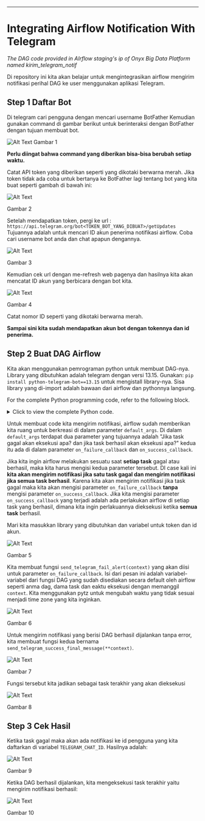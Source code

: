 ---
# **Integrating Airflow Notification With Telegram**

*The DAG code provided in AIrflow staging's ip of Onyx Big Data Platform named kirim_telegram_notif*

Di repository ini kita akan belajar untuk mengintegrasikan airflow mengirim notifikasi perihal DAG ke user menggunakan aplikasi Telegram.

## Step 1 Daftar Bot
Di telegram cari pengguna dengan mencari username BotFather
Kemudian gunakan command di gambar berikut untuk berinteraksi dengan BotFather dengan tujuan membuat bot.

![Alt Text](/pic/register_1.png)
Gambar 1

**Perlu diingat bahwa command yang diberikan bisa-bisa berubah setiap waktu.**

Catat API token yang diberikan seperti yang dikotaki berwarna merah. Jika token tidak ada coba untuk bertanya ke BotFather lagi tentang bot yang kita buat seperti gambah di bawah ini:

![Alt Text](/pic/register_2.png)

Gambar 2

Setelah mendapatkan token, pergi ke url : `https://api.telegram.org/bot<TOKEN_BOT_YANG_DIBUAT>/getUpdates`
Tujuannya adalah untuk mencari ID akun penerima notifikasi airflow.
Coba cari username bot anda dan chat apapun dengannya.

![Alt Text](/pic/register_3.png)

Gambar 3

Kemudian cek url dengan me-refresh web pagenya dan hasilnya kita akan mencatat ID akun yang berbicara dengan bot kita.

![Alt Text](/pic/register_4.png)

Gambar 4

Catat nomor ID seperti yang dikotaki berwarna merah.

**Sampai sini kita sudah mendapatkan akun bot dengan tokennya dan id penerima.**

## Step 2 Buat DAG Airflow

Kita akan menggunakan pemrograman python untuk membuat DAG-nya. Library yang dibutuhkan adalah telegram dengan versi 13.15. Gunakan: `pip install python-telegram-bot==13.15` untuk mengistall library-nya. Sisa library yang di-import adalah bawaan dari airflow dan pythonnya langsung.

For the complete Python programming code, refer to the following block.
<details>
   <summary>Click to view the complete Python code.</summary>

   ```python
import telegram # pip install python-telegram-bot==13.15
from airflow import DAG
from airflow.operators.python_operator import PythonOperator
from datetime import datetime
import pytz

TELEGRAM_BOT_TOKEN = "x:x" # bot punya mukhlis / pake aja, nanti ada bot namanya Bobyjhow yg kirim notif ke kalian
TELEGRAM_CHAT_ID = "x" # tujuan akun untuk dikirim notif / ini akun id mukhlis / please jangan spam ke sini @.@

def send_telegram_success_final_message(**context):
    
    #Mengirim notifikasi ke Telegram saat semua task selesai sukses
    dag_id = context["dag"].dag_id
    message = f"✅✅✅ All task in DAG: {dag_id} finish without error! 🎉🎉🎉"
    
    bot = telegram.Bot(token=TELEGRAM_BOT_TOKEN)
    bot.send_message(chat_id=TELEGRAM_CHAT_ID, text=message)

def send_telegram_fail_alert(context):
    task_instance = context.get('task_instance')
    dag_id = context.get('dag').dag_id
    task_id = task_instance.task_id
    execution_date = context.get('data_interval_start') # bentuknya UTC, nanti di-convert pake pytz
    exception = str(context.get('exception'))  # Konversi error ke string

    # convert UTC ke WIB / UTC + 7
    wib = pytz.timezone("Asia/Jakarta")
    execution_date_wib = execution_date.astimezone(wib).strftime("%Y-%m-%d %H:%M:%S %Z")
    
    message = (
        f"❌⚠️❌ Task Failed in Airflow! ❌⚠️❌\n"
        f"DAG: {dag_id}\n"
        f"Task: {task_id}\n"
        f"Execution Date: {execution_date_wib}\n"
        f"Error: {exception}"
    )

    bot = telegram.Bot(token=TELEGRAM_BOT_TOKEN)
    bot.send_message(chat_id=TELEGRAM_CHAT_ID, text=message)

default_args = {
    'owner': 'mukhlis',
    'start_date': datetime(2025, 2, 10),
    #"on_success_callback": send_telegram_success_message, untuk mengirim notifikasi SETIAP TASK yang berhasil
    'on_failure_callback': send_telegram_fail_alert
}

dag = DAG(
    'kirim_telegram_notif',
    default_args=default_args,
    catchup=False,
    schedule_interval=None,
    tags=['test', 'telegram', 'python']
)

# Task yang akan gagal
def task_gagal():
    print("halo-halo bandung")
    #raise ValueError('Task ini gagal! Disengaja')

t1 = PythonOperator(
    task_id='task_gagal',
    python_callable=task_gagal,
    #on_success_callback=send_telegram_success_final_message untuk mengirim notifikasi SAAT TASK t1 selesai
    dag=dag
)

success_message = PythonOperator(
    task_id="kirim_notif_sukses",
    python_callable=send_telegram_success_final_message,
    provide_context=True,  # Wajib agar fungsi bisa menerima `context`
    dag=dag,
)

t1 >> success_message


   ```
   </details>


Untuk membuat code kita mengirim notifikasi, airflow sudah memberikan kita ruang untuk berkreasi di dalam parameter `default_args`. Di dalam `default_args` terdapat dua parameter yang tujuannya adalah "Jika task gagal akan eksekusi apa? dan jika task berhasil akan eksekusi apa?" kedua itu ada di dalam parameter `on_failure_callback` dan `on_success_callback`. 

Jika kita ingin airflow melakukan sesuatu saat **setiap task** gagal atau berhasil, maka kita harus mengisi kedua parameter tersebut. DI case kali ini **kita akan mengirim notifikasi jika satu task gagal dan mengirim notifikasi jika semua task berhasil**. Karena kita akan mengirim notifikasi jika task gagal maka kita akan mengisi parameter `on_failure_callback` **tanpa** mengisi parameter `on_success_callback`. Jika kita mengisi parameter `on_success_callback` yang terjadi adalah ada perlakukan airflow di setiap task yang berhasil, dimana kita ingin perlakuannya dieksekusi ketika **semua task** berhasil.

Mari kita masukkan library yang dibutuhkan dan variabel untuk token dan id akun.

![Alt Text](/pic/code_1.png)

Gambar 5

Kita membuat fungsi `send_telegram_fail_alert(context)` yang akan diisi untuk parameter `on_failure_callback`. Isi dari pesan ini adalah variabel-variabel dari fungsi DAG yang sudah disediakan secara default oleh airflow seperti anma dag, dama task dan eaktu eksekusi dengan memanggil `context`. Kita menggunakan pytz untuk mengubah waktu yang tidak sesuai menjadi time zone yang kita inginkan.

![Alt Text](/pic/code_2.png)

Gambar 6

Untuk mengirim notifikasi yang berisi DAG berhasil dijalankan tanpa error, kita membuat fungsi kedua bernama `send_telegram_success_final_message(**context)`.

![Alt Text](/pic/code_3.png)

Gambar 7

Fungsi tersebut kita jadikan sebagai task terakhir yang akan dieksekusi

![Alt Text](/pic/code_4.png)

Gambar 8

## Step 3 Cek Hasil

Ketika task gagal maka akan ada notifikasi ke id pengguna yang kita daftarkan di variabel `TELEGRAM_CHAT_ID`. Hasilnya adalah:

![Alt Text](/pic/result_1.png)

Gambar 9

Ketika DAG berhasil dijalankan, kita mengeksekusi task terakhir yaitu mengirim notifikasi berhasil:

![Alt Text](/pic/result_2.png)

Gambar 10
